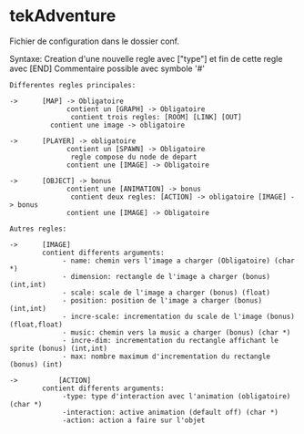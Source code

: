 # tekAdventure

Fichier de configuration dans le dossier conf.

Syntaxe:
	Creation d'une nouvelle regle avec ["type"] et fin de cette regle avec [END]
	Commentaire possible avec symbole '#'
	
	Differentes regles principales:
	
	->	    [MAP] -> Obligatoire
		    	  contient un [GRAPH] -> Obligatoire
			  	   contient trois regles: [ROOM] [LINK] [OUT]
			  contient une image -> obligatoire
			  
	->	    [PLAYER] -> obligatoire
		    	  contient un [SPAWN] -> Obligatoire
			  	   regle compose du node de depart
		          contient une [IMAGE] -> Obligatoire
			  
	->	    [OBJECT] -> bonus
		          contient une [ANIMATION] -> bonus
			  	   contient deux regles: [ACTION] -> obligatoire [IMAGE] -> bonus
		    	  contient une [IMAGE] -> Obligatoire

	Autres regles:

	->	    [IMAGE]
			contient differents arguments:
				 - name: chemin vers l'image a charger (Obligatoire) (char *)
				 - dimension: rectangle de l'image a charger (bonus) (int,int)
				 - scale: scale de l'image a charger (bonus) (float)
				 - position: position de l'image a charger (bonus) (int,int)
				 - incre-scale: incrementation du scale de l'image (bonus) (float,float)
				 - music: chemin vers la music a charger (bonus) (char *)
				 - incre-dim: incrementation du rectangle affichant le sprite (bonus) (int,int)
				 - max: nombre maximum d'incrementation du rectangle (bonus) (int)

	->          [ACTION]
			contient differents arguments:
				 -type: type d'interaction avec l'animation (obligatoire) (char *)
				 -interaction: active animation (default off) (char *)
				 -action: action a faire sur l'objet
